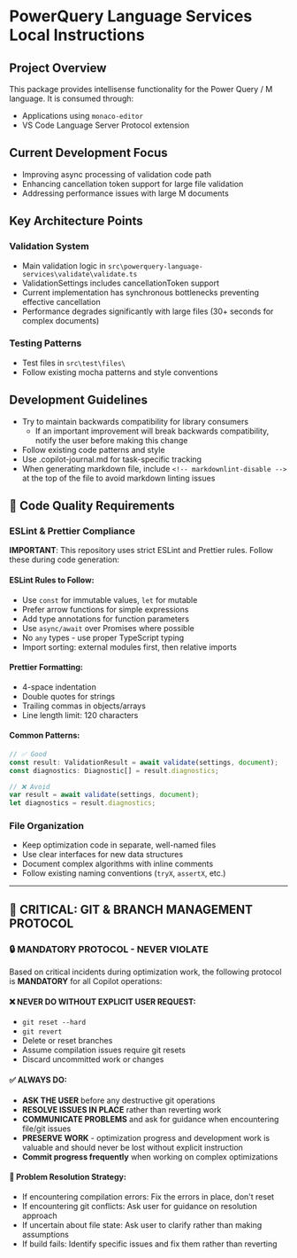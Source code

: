 # PowerQuery Language Services Local Instructions

## Project Overview

This package provides intellisense functionality for the Power Query / M language. It is consumed through:

- Applications using `monaco-editor`
- VS Code Language Server Protocol extension

## Current Development Focus

- Improving async processing of validation code path
- Enhancing cancellation token support for large file validation
- Addressing performance issues with large M documents

## Key Architecture Points

### Validation System

- Main validation logic in `src\powerquery-language-services\validate\validate.ts`
- ValidationSettings includes cancellationToken support
- Current implementation has synchronous bottlenecks preventing effective cancellation
- Performance degrades significantly with large files (30+ seconds for complex documents)

### Testing Patterns

- Test files in `src\test\files\`
- Follow existing mocha patterns and style conventions

## Development Guidelines

- Try to maintain backwards compatibility for library consumers
    - If an important improvement will break backwards compatibility, notify the user before making this change
- Follow existing code patterns and style
- Use .copilot-journal.md for task-specific tracking
- When generating markdown file, include `<!-- markdownlint-disable -->` at the top of the file to avoid markdown linting issues

## 🔧 Code Quality Requirements

### ESLint & Prettier Compliance

**IMPORTANT**: This repository uses strict ESLint and Prettier rules. Follow these during code generation:

#### ESLint Rules to Follow:

- Use `const` for immutable values, `let` for mutable
- Prefer arrow functions for simple expressions
- Add type annotations for function parameters
- Use `async/await` over Promises where possible
- No `any` types - use proper TypeScript typing
- Import sorting: external modules first, then relative imports

#### Prettier Formatting:

- 4-space indentation
- Double quotes for strings
- Trailing commas in objects/arrays
- Line length limit: 120 characters

#### Common Patterns:

```typescript
// ✅ Good
const result: ValidationResult = await validate(settings, document);
const diagnostics: Diagnostic[] = result.diagnostics;

// ❌ Avoid
var result = await validate(settings, document);
let diagnostics = result.diagnostics;
```

### File Organization

- Keep optimization code in separate, well-named files
- Use clear interfaces for new data structures
- Document complex algorithms with inline comments
- Follow existing naming conventions (`tryX`, `assertX`, etc.)

---

## 🚨 **CRITICAL: GIT & BRANCH MANAGEMENT PROTOCOL**

### **🔒 MANDATORY PROTOCOL - NEVER VIOLATE**

Based on critical incidents during optimization work, the following protocol is **MANDATORY** for all Copilot operations:

#### **❌ NEVER DO WITHOUT EXPLICIT USER REQUEST**:

- `git reset --hard`
- `git revert`
- Delete or reset branches
- Assume compilation issues require git resets
- Discard uncommitted work or changes

#### **✅ ALWAYS DO**:

- **ASK THE USER** before any destructive git operations
- **RESOLVE ISSUES IN PLACE** rather than reverting work
- **COMMUNICATE PROBLEMS** and ask for guidance when encountering file/git issues
- **PRESERVE WORK** - optimization progress and development work is valuable and should never be lost without explicit instruction
- **Commit progress frequently** when working on complex optimizations

#### **🔧 Problem Resolution Strategy**:

- If encountering compilation errors: Fix the errors in place, don't reset
- If encountering git conflicts: Ask user for guidance on resolution approach
- If uncertain about file state: Ask user to clarify rather than making assumptions
- If build fails: Identify specific issues and fix them rather than reverting
